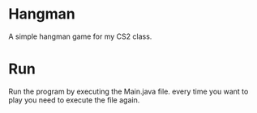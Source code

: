 # Hangman
A simple hangman game for my CS2 class.
# Run
Run the program by executing the Main.java file. every time you want to play you need to execute the file again.
